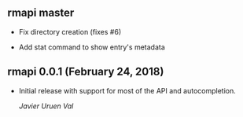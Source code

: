## rmapi master

*  Fix directory creation (fixes #6)

*  Add stat command to show entry's metadata

## rmapi 0.0.1 (February 24, 2018)

*   Initial release with support for most of the API and autocompletion.

    *Javier Uruen Val*
